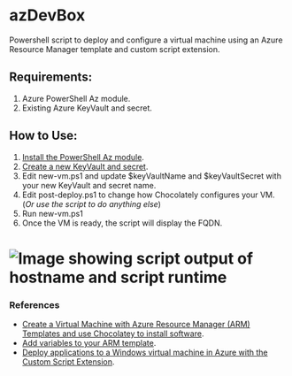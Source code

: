 # azDevBox

Powershell script to deploy and configure a virtual machine using an Azure Resource Manager template and custom script extension.

## Requirements:
1. Azure PowerShell Az module.
2. Existing Azure KeyVault and secret.

## How to Use:
1. [Install the PowerShell Az module](https://docs.microsoft.com/en-us/powershell/azure/install-az-ps?view=azps-4.5.0).
2. [Create a new KeyVault and secret](https://docs.microsoft.com/en-us/azure/key-vault/secrets/quick-create-portal).
3. Edit new-vm.ps1 and update $keyVaultName and $keyVaultSecret with your new KeyVault and secret name. 
4. Edit post-deploy.ps1 to change how Chocolately configures your VM. (*Or use the script to do anything else*)
5. Run new-vm.ps1
6. Once the VM is ready, the script will display the FQDN.

# ![Image showing script output of hostname and script runtime](https://raw.githubusercontent.com/blandco/azDevBox/master/script-output.png)

### References
+ [Create a Virtual Machine with Azure Resource Manager (ARM) Templates and use Chocolatey to install software](http://www.frankysnotes.com/2018/04/dont-install-your-software-yourself.html).
+ [Add variables to your ARM template](https://docs.microsoft.com/en-us/azure/azure-resource-manager/templates/template-tutorial-add-variables?tabs=azure-powershell).
+ [Deploy applications to a Windows virtual machine in Azure with the Custom Script Extension](https://docs.microsoft.com/en-us/azure/virtual-machines/windows/tutorial-automate-vm-deployment).